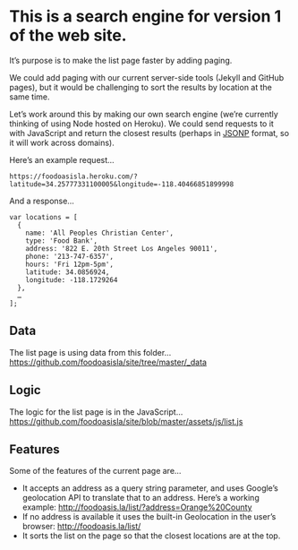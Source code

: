 # This is a search engine for version 1 of the web site.

It’s purpose is to make the list page faster by adding paging.

We could add paging with our current server-side tools (Jekyll and GitHub pages), but it would be challenging to sort the results by location at the same time.

Let’s work around this by making our own search engine (we’re currently thinking of using Node hosted on Heroku). We could  send requests to it with JavaScript and return the closest results (perhaps in [JSONP](https://en.wikipedia.org/wiki/JSONP) format, so it will work across domains).

Here’s an example request…
```
https://foodoasisla.heroku.com/?latitude=34.25777331100005&longitude=-118.40466851899998
```

And a response…
```
var locations = [
  {
    name: 'All Peoples Christian Center',
    type: 'Food Bank',
    address: '822 E. 20th Street Los Angeles 90011',
    phone: '213-747-6357',
    hours: 'Fri 12pm-5pm',
    latitude: 34.0856924,
    longitude: -118.1729264
  },
  …
];
```

## Data

The list page is using data from this folder…
https://github.com/foodoasisla/site/tree/master/_data

## Logic

The logic for the list page is in the JavaScript…
https://github.com/foodoasisla/site/blob/master/assets/js/list.js

## Features

Some of the features of the current page are…

* It accepts an address as a query string parameter, and uses Google’s geolocation API to translate that to an address. Here’s a working example: http://foodoasis.la/list/?address=Orange%20County
* If no address is available it uses the built-in Geolocation in the user’s browser: http://foodoasis.la/list/
* It sorts the list on the page so that the closest locations are at the top.
